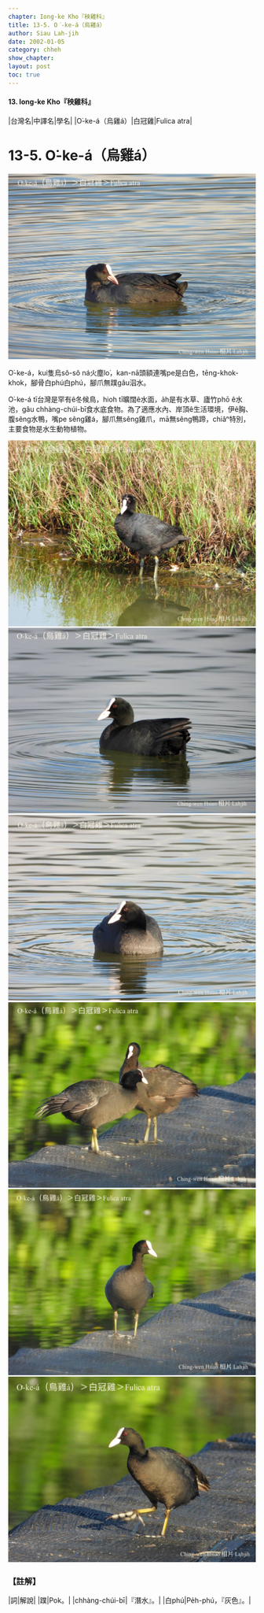 ```yaml
---
chapter: Iong-ke Kho『秧雞科』
title: 13-5. O͘-ke-á（烏雞á）
author: Siau Lah-jih
date: 2002-01-05
category: chheh
show_chapter: 
layout: post
toc: true
---
```


#### 13. Iong-ke Kho『秧雞科』

|台灣名|中譯名|學名|
|O͘-ke-á（烏雞á）|白冠雞|Fulica atra|


# 13-5. O͘-ke-á（烏雞á）


![](../too5/13/13-5-4.O͘-ke-á.jpg)


O͘-ke-á，kui隻烏sô-sô ná火塵lo͘，kan-nā頭額連嘴pe是白色，tēng-khok-khok，腳骨白phú白phú，腳爪無蹼gâu泅水。

O͘-ke-á tī台灣是罕有ê冬候鳥，hioh tī曠闊ê水面，a̍h是有水草、廬竹phō ê水池，gâu chhàng-chúi-bī食水底食物。為了適應水內、岸頂ê生活環境，伊ê胸、腹sêng水鴨，嘴pe sêng雞á，腳爪無sêng雞爪，mā無sêng鴨蹄，chiâⁿ特別，主要食物是水生動物植物。



![](../too5/13/13-5-1.O͘-ke-á.jpg)
![](../too5/13/13-5-2.O͘-ke-á.jpg)
![](../too5/13/13-5-3.O͘-ke-á.jpg)
![](../too5/13/13-5-5.O͘-ke-á.jpg)
![](../too5/13/13-5-6.O͘-ke-á.jpg)
![](../too5/13/13-5-7.O͘-ke-á.jpg)



### 【註解】

|詞|解說|
|蹼|Pok。|
|chhàng-chúi-bī|『潛水』。|
|白phú|Pe̍h-phú，『灰色』。|



